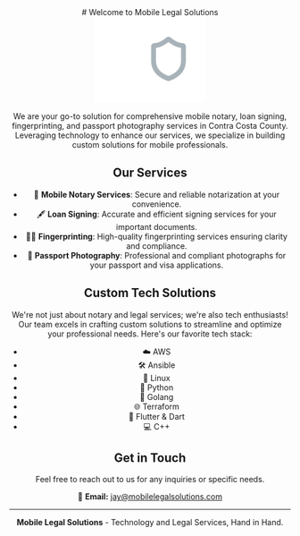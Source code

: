 <div align="center">
# Welcome to Mobile Legal Solutions
<div>

<div align="center">
<img src="assets/Transparent_Logo.png" alt="Mobile Legal Solutions Logo" width="200"/> <!-- Adjust 'width' as needed -->
<div>

We are your go-to solution for comprehensive mobile notary, loan signing, fingerprinting, and passport photography services in Contra Costa County. Leveraging technology to enhance our services, we specialize in building custom solutions for mobile professionals.

## Our Services

- 📜 **Mobile Notary Services**: Secure and reliable notarization at your convenience.
- 🖋 **Loan Signing**: Accurate and efficient signing services for your important documents.
- 🕵️‍♂️ **Fingerprinting**: High-quality fingerprinting services ensuring clarity and compliance.
- 📸 **Passport Photography**: Professional and compliant photographs for your passport and visa applications.

## Custom Tech Solutions

We're not just about notary and legal services; we're also tech enthusiasts! Our team excels in crafting custom solutions to streamline and optimize your professional needs. Here's our favorite tech stack:

- ☁️ AWS
- 🛠 Ansible
- 🐧 Linux
- 🐍 Python
- 🐹 Golang
- 🌐 Terraform
- 📱 Flutter & Dart
- 💻 C++

## Get in Touch

Feel free to reach out to us for any inquiries or specific needs.

📧 **Email:** [jay@mobilelegalsolutions.com](mailto:jay@mobilelegalsolutions.com)

---

**Mobile Legal Solutions** - Technology and Legal Services, Hand in Hand.

